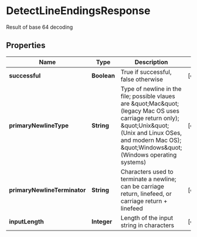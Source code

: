 

# DetectLineEndingsResponse

Result of base 64 decoding
## Properties

Name | Type | Description | Notes
------------ | ------------- | ------------- | -------------
**successful** | **Boolean** | True if successful, false otherwise |  [optional]
**primaryNewlineType** | **String** | Type of newline in the file; possible vlaues are \&quot;Mac\&quot; (legacy Mac OS uses carriage return only); \&quot;Unix\&quot; (Unix and Linux OSes, and modern Mac OS); \&quot;Windows\&quot; (Windows operating systems) |  [optional]
**primaryNewlineTerminator** | **String** | Characters used to terminate a newline; can be carriage return, linefeed, or carriage return + linefeed |  [optional]
**inputLength** | **Integer** | Length of the input string in characters |  [optional]



